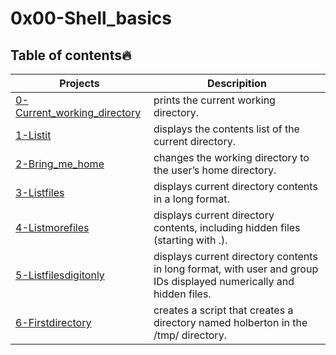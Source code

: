 # 0x00-Shell_basics

## Table of contents🔥

| Projects | Descripition |
| -------- | ------------ |
|[0-Current_working_directory](0-Current_working_directory) | prints the current working directory. |
|[1-Listit](1-listit) | displays the contents list of the current directory. |
|[2-Bring_me_home](2-bring_me_home) |  changes the working directory to the user’s home directory. |
|[3-Listfiles](3-listfiles) | displays current directory contents in a long format. |
|[4-Listmorefiles](4-listmorefiles) |  displays current directory contents, including hidden files (starting with .). |
|[5-Listfilesdigitonly](5-listfilesdigitonly) | displays current directory contents in long format, with user and group IDs displayed numerically and hidden files. |
|[6-Firstdirectory](6-firstdirectory) | creates a script that creates a directory named holberton in the /tmp/ directory. |


